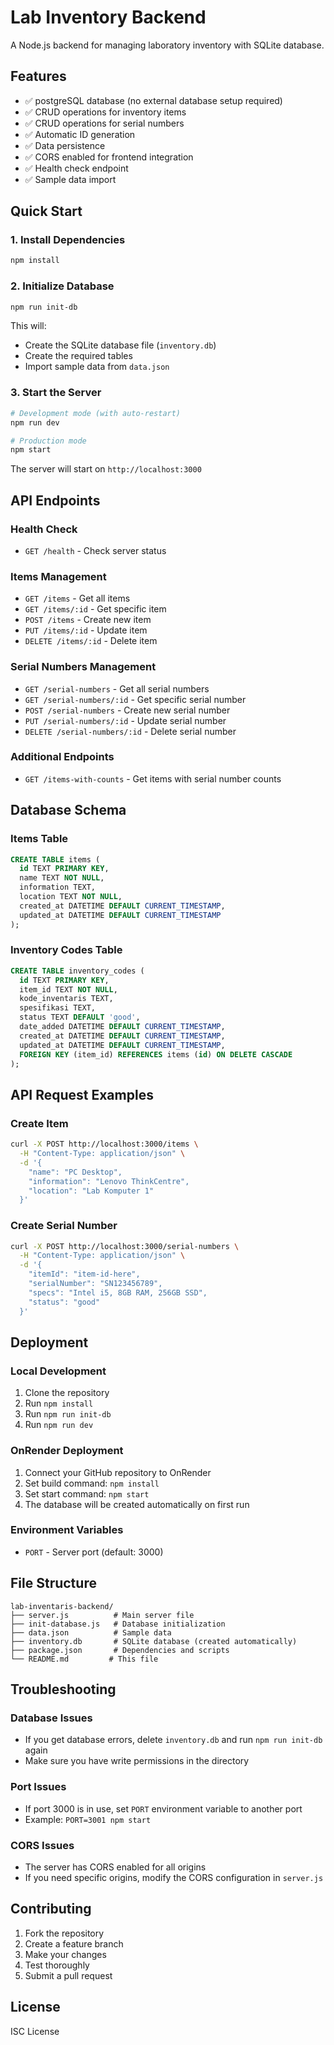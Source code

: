# Lab Inventory Backend

A Node.js backend for managing laboratory inventory with SQLite database.

## Features

- ✅ postgreSQL database (no external database setup required)
- ✅ CRUD operations for inventory items
- ✅ CRUD operations for serial numbers
- ✅ Automatic ID generation
- ✅ Data persistence
- ✅ CORS enabled for frontend integration
- ✅ Health check endpoint
- ✅ Sample data import

## Quick Start

### 1. Install Dependencies

```bash
npm install
```

### 2. Initialize Database

```bash
npm run init-db
```

This will:
- Create the SQLite database file (`inventory.db`)
- Create the required tables
- Import sample data from `data.json`

### 3. Start the Server

```bash
# Development mode (with auto-restart)
npm run dev

# Production mode
npm start
```

The server will start on `http://localhost:3000`

## API Endpoints

### Health Check
- `GET /health` - Check server status

### Items Management
- `GET /items` - Get all items
- `GET /items/:id` - Get specific item
- `POST /items` - Create new item
- `PUT /items/:id` - Update item
- `DELETE /items/:id` - Delete item

### Serial Numbers Management
- `GET /serial-numbers` - Get all serial numbers
- `GET /serial-numbers/:id` - Get specific serial number
- `POST /serial-numbers` - Create new serial number
- `PUT /serial-numbers/:id` - Update serial number
- `DELETE /serial-numbers/:id` - Delete serial number

### Additional Endpoints
- `GET /items-with-counts` - Get items with serial number counts

## Database Schema

### Items Table
```sql
CREATE TABLE items (
  id TEXT PRIMARY KEY,
  name TEXT NOT NULL,
  information TEXT,
  location TEXT NOT NULL,
  created_at DATETIME DEFAULT CURRENT_TIMESTAMP,
  updated_at DATETIME DEFAULT CURRENT_TIMESTAMP
);
```

### Inventory Codes Table
```sql
CREATE TABLE inventory_codes (
  id TEXT PRIMARY KEY,
  item_id TEXT NOT NULL,
  kode_inventaris TEXT,
  spesifikasi TEXT,
  status TEXT DEFAULT 'good',
  date_added DATETIME DEFAULT CURRENT_TIMESTAMP,
  created_at DATETIME DEFAULT CURRENT_TIMESTAMP,
  updated_at DATETIME DEFAULT CURRENT_TIMESTAMP,
  FOREIGN KEY (item_id) REFERENCES items (id) ON DELETE CASCADE
);
```

## API Request Examples

### Create Item
```bash
curl -X POST http://localhost:3000/items \
  -H "Content-Type: application/json" \
  -d '{
    "name": "PC Desktop",
    "information": "Lenovo ThinkCentre",
    "location": "Lab Komputer 1"
  }'
```

### Create Serial Number
```bash
curl -X POST http://localhost:3000/serial-numbers \
  -H "Content-Type: application/json" \
  -d '{
    "itemId": "item-id-here",
    "serialNumber": "SN123456789",
    "specs": "Intel i5, 8GB RAM, 256GB SSD",
    "status": "good"
  }'
```

## Deployment

### Local Development
1. Clone the repository
2. Run `npm install`
3. Run `npm run init-db`
4. Run `npm run dev`

### OnRender Deployment
1. Connect your GitHub repository to OnRender
2. Set build command: `npm install`
3. Set start command: `npm start`
4. The database will be created automatically on first run

### Environment Variables
- `PORT` - Server port (default: 3000)

## File Structure

```
lab-inventaris-backend/
├── server.js          # Main server file
├── init-database.js   # Database initialization
├── data.json          # Sample data
├── inventory.db       # SQLite database (created automatically)
├── package.json       # Dependencies and scripts
└── README.md         # This file
```

## Troubleshooting

### Database Issues
- If you get database errors, delete `inventory.db` and run `npm run init-db` again
- Make sure you have write permissions in the directory

### Port Issues
- If port 3000 is in use, set `PORT` environment variable to another port
- Example: `PORT=3001 npm start`

### CORS Issues
- The server has CORS enabled for all origins
- If you need specific origins, modify the CORS configuration in `server.js`

## Contributing

1. Fork the repository
2. Create a feature branch
3. Make your changes
4. Test thoroughly
5. Submit a pull request

## License

ISC License 
